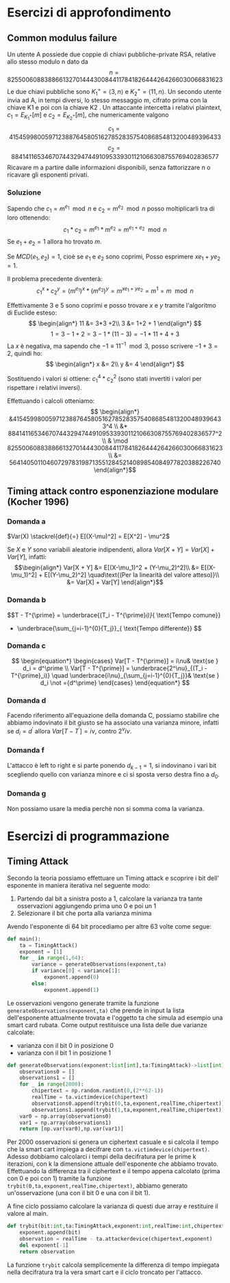 # Esercizi di approfondimento
## Common modulus failure
Un utente A possiede due coppie di chiavi pubbliche-private RSA, relative allo stesso modulo
n dato da
$$n = 825500608838866132701444300844117841826444264266030066831623$$
Le due chiavi pubbliche sono $K_1^+ = ⟨3, n⟩$ e $K_2^+ = ⟨11, n⟩$. Un secondo utente invia ad A, in
tempi diversi, lo stesso messaggio m, cifrato prima con la chiave K1 e poi con la chiave K2 .
Un attaccante intercetta i relativi plaintext, $c_1 = E_{K_1^+} [m]$ e $c_2 = E_{K_2^+}[m]$, che numericamente
valgono
$$c_1 = 41545998005971238876458051627852835754086854813200489396433$$
$$c_2 = 88414116534670744329474491095339301121066308755769402836577$$
Ricavare m a partire dalle informazioni disponibili, senza fattorizzare n o ricavare gli esponenti
privati.

### Soluzione

Sapendo che $c_1 = m^{e_1} \mod{n}$ e $c_2 = m^{e_2} \mod{n}$ posso moltiplicarli tra di loro ottenendo:
$$c_1 * c_2 = m^{e_1}*m^{e_2} = m^{e_1 + e_2} \mod{n}$$
Se $e_1 + e_2 = 1$ allora ho trovato $m$.

Se $MCD(e_1,e_2)=1$, cioè se $e_1$ e $e_2$ sono coprimi, Posso esprimere $xe_1 + ye_2 = 1$.

Il problema precedente diventerà:
$$c_1^x * c_2^y = (m^{e_1})^x*(m^{e_2})^y = m^{xe_1 + ye_2} = m^1 = m \mod{n}$$

Effettivamente $3$ e $5$ sono coprimi e posso trovare $x$ e $y$ tramite l'algoritmo di Euclide esteso:
$$
\begin{align*}
    11 &= 3*3 +2\\
    3 &= 1+2 + 1
\end{align*}
$$
$$1=3-1+2=3-1*(11-3)=-1*11+4+3$$
La $x$ è negativa, ma sapendo che $-1 \equiv 11^{-1} \mod 3$, posso scrivere $-1 + 3 = 2$, quindi ho:
$$
\begin{align*}
    x &= 2\\
    y &= 4
\end{align*}
$$

Sostituendo i valori si ottiene: $c_1^4 * c_2^2$ (sono stati invertiti i valori per rispettare i relativi inversi).

Effettuando i calcoli otteniamo:
$$
\begin{align*}
&41545998005971238876458051627852835754086854813200489396433^4 \\ 
&* 88414116534670744329474491095339301121066308755769402836577^2 \\ 
& \mod 825500608838866132701444300844117841826444264266030066831623 \\
&= 564140501104607297831987135512845214089854084977820388226740
\end{align*}$$

## Timing attack contro esponenziazione modulare (Kocher 1996)

### Domanda a

$Var(X) \stackrel{def}{=} E[(X-\mu)^2] = E[X^2] - \mu^2$

Se $X$ e $Y$ sono variabili aleatorie indipendenti, allora $Var[X + Y] = Var[X] + Var[Y]$, infatti:
$$\begin{align*}
    Var[X + Y] &= E[(X-\mu_1)^2 + (Y-\mu_2)^2]\\
     &= E[(X-\mu_1)^2] + E[(Y-\mu_2)^2]
     \quad\text{(Per la linearità del valore atteso)}\\
     &= Var[X] + Var[Y]
\end{align*}$$

### Domanda b
$$T - T^{\prime} = \underbrace{(T_i - T^{\prime}_i)}_{
                    \text{Tempo comune}} 

+ \underbrace{\sum_{j=i-1}^{0}{T_j}}_{
                    \text{Tempo differente}} $$

### Domanda c
$$
\begin{equation*}
  \begin{cases} 
   Var[T - T^{\prime}] = i\nu& \text{se } d_i = d^\prime \\
   Var[T - T^{\prime}] = \underbrace{2^\nu}_{(T_i - T^{\prime}_i)} \quad \underbrace{i\nu}_{\sum_{j=i-1}^{0}{T_j}}& 
   \text{se } d_i \not ={d^\prime}
  \end{cases}
  \end{equation*}
$$
### Domanda d
Facendo riferimento all'equazione della domanda C, possiamo stabilire che abbiamo indovinato il bit giusto se ha associato una varianza minore, infatti se $d_i = d^\prime$ allora $Var[T - T^{\prime}] = i\nu$, contro $2^\nu i\nu$.

### Domanda f
L'attacco è left to right e si parte ponendo $d_{k-1} = 1$, si indovinano i vari bit scegliendo quello con varianza minore e ci si sposta verso destra fino a $d_0$.
### Domanda g
Non possiamo usare la media perchè non si somma coma la varianza.

# Esercizi di programmazione

## Timing Attack
Secondo la teoria possiamo effettuare un Timing attack e scoprire i bit dell' esponente in maniera iterativa nel seguente modo:
1. Partendo dal bit a sinistra posto a 1, calcolare la varianza tra tante osservazioni aggiungendo prima uno 0 e poi un 1
2. Selezionare il bit che porta alla varianza minima

Avendo l'esponente di 64 bit procediamo per altre 63 volte come segue:

```Python
def main():
    ta = TimingAttack()
    exponent = [1]
    for _ in range(1,64):
        variance = generateObservations(exponent,ta)
        if variance[0] < variance[1]:
            exponent.append(0)
        else:
            exponent.append(1)
```

Le osservazioni vengono generate tramite la funzione `generateObservations(exponent,ta)` che prende in input la lista dell'esponente attualmente trovata e l'oggetto ta che simula ad esempio una smart card rubata. Come output restituisce una lista delle due varianze calcolate:
- varianza con il bit 0 in posizione 0
- varianza con il bit 1 in posizione 1

```Python
def generateObservations(exponent:list[int],ta:TimingAttack)->list[int]:
    observations0 = []
    observations1 = []
    for _ in range(2000):
        chipertext = np.random.randint(0,(2**62-1))
        realTime = ta.victimdevice(chipertext)
        observations0.append(trybit(0,ta,exponent,realTime,chipertext))
        observations1.append(trybit(1,ta,exponent,realTime,chipertext))
    var0 = np.array(observations0)
    var1 = np.array(observations1)
    return [np.var(var0),np.var(var1)]
```

Per 2000 osservazioni si genera un ciphertext casuale e si calcola il tempo che la smart cart impiega a decifrare con `ta.victimdevice(chipertext)`. Adesso dobbiamo calcolarci i tempi della decifratura per le prime k iterazioni, con k la dimensione attuale dell'esponente che abbiamo trovato. Effettuando la differenza tra il ciphertext e il tempo appena calcolato (prima con 0 e poi con 1) tramite la funzione `trybit(0,ta,exponent,realTime,chipertext)`, abbiamo generato un'osservazione (una con il bit 0 e una con il bit 1).

A fine ciclo possiamo calcolare la varianza di questi due array e restituire il valore al main.

```Python
def trybit(bit:int,ta:TimingAttack,exponent:int,realTime:int,chipertext:int)->int:
    exponent.append(bit)
    observation = realTime - ta.attackerdevice(chipertext,exponent)
    del exponent[-1]
    return observation
```
La funzione `trybit` calcola semplicemente la differenza di tempo impiegata nella decifratura tra la vera smart cart e il ciclo troncato per l'attacco.


